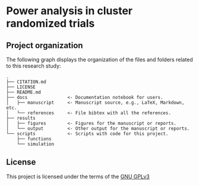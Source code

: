 # Power analysis in cluster randomized trials

## Project organization
The following graph displays the organization of the files and folders related to this research study:

```
.
├── CITATION.md
├── LICENSE
├── README.md
├── docs               <- Documentation notebook for users.
│   ├── manuscript     <- Manuscript source, e.g., LaTeX, Markdown, etc. 
│   └── references     <- File bibtex with all the references.
├── results
│   ├── figures        <- Figures for the manuscript or reports.
│   └── output         <- Other output for the manuscript or reports.
└── scripts            <- Scripts with code for this project.
    ├── functions
    └── simulation

```


## License

This project is licensed under the terms of the [GNU GPLv3](/LICENSE)
